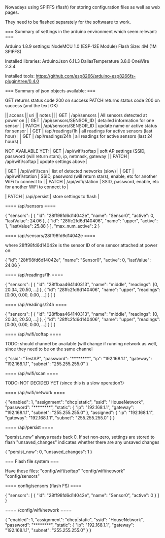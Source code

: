 
Nowadays using SPIFFS (flash) for storing configuration files as well as web pages.

They need to be flashed separately for the softwaare to work.

=== Summary of settings in the arduino environment which seem relevant: ===

Arduino 1.8.9 settings:
NodeMCU 1.0 (ESP-12E Module)
Flash Size: 4M (1M SPIFFS)

Installed libraries:
ArduinoJson 6.11.3
DallasTemperature 3.8.0
OneWire 2.3.4

Installed tools:
https://github.com/esp8266/arduino-esp8266fs-plugin/tree/0.4.0


=== Summary of json objects available: ===

GET returns status code 200 on success
PATCH returns status code 200 on success (and the text OK)



|| access || uri               || notes ||
 | GET     | /api/sensors           | All sensors detected at power on |
 | GET     | /api/sensors/SENSOR_ID | detailed information for one sensor |
 | PATCH   | /api/sensors/SENSOR_ID | update name or active status for sensor |
 | GET     | /api/readings/1h       | all readings for active sensors (last hour) |
 | GET     | /api/readings/24h      | all readings for active sensors (last 24 hours) |


NOT AVAILABLE YET:
 | GET     | /api/wifi/softap       | soft AP settings (SSID, password (will return stars), ip, netmask, gateway |
 | PATCH   | /api/wifi/softap       | update settings above |

 | GET     | /api/wifi/scan         | list of detected networks (slow) |
 | GET     | /api/wifi/station      | SSID, password (will return stars), enable, etc for another WiFi to connect to |
 | PATCH   | /api/wifi/station      | SSID, password, enable, etc for another WiFi to connect to |

 | PATCH   | /api/persist           | store settings to flash |

==== /api/sensors ====

{
  "sensors": [
    {
      "id": "28ff98fd6d14042e",
      "name": "Sensor0",
      "active": 0,
      "lastValue": 24.06
    },
    {
      "id": "28ffc2fd6d140406",
      "name": "upper",
      "active": 1,
      "lastValue": 25.88
    }
  ],
  "max_num_active": 2
}


==== /api/sensors/28ff98fd6d14042e ====

where 28ff98fd6d14042e is the sensor ID of one sensor attached at power on

{
  "id": "28ff98fd6d14042e",
  "name": "Sensor0",
  "active": 0,
  "lastValue": 24.06
}


==== /api/readings/1h ====

{
  "sensors": [
    {
      "id": "28ffbaa464140313",
      "name": "middle",
      "readings": [0, 20.34, 20.50, ...]
    },
    {
      "id": "28ffc2fd6d140406",
      "name": "upper",
      "readings": [0.00, 0.00, 0.00, ...]
    }
  ]
}


==== /api/readings/24h ====

{
  "sensors": [
    {
      "id": "28ffbaa464140313",
      "name": "middle",
      "readings": [0, 20.34, 20.50, ...]
    },
    {
      "id": "28ffc2fd6d140406",
      "name": "upper",
      "readings": [0.00, 0.00, 0.00, ...]
    }
  ]
}


==== /api/wifi/softap ====

TODO: should channel be available (will change if running network as well, since they need to be on the same channel

{
  "ssid": "TestAP",
  "password": "********",
  "ip": "192.168.1.1",
  "gateway": "192.168.1.1",
  "subnet": "255.255.255.0"
}


==== /api/wifi/scan ====

TODO: NOT DECIDED YET (since this is a slow operation?)


==== /api/wifi/network ====

{
  "enabled": 1,
  "assignment": "dhcp|static",
  "ssid": "HouseNetwork",
  "password": "********",
  "static": {
    "ip": "192.168.1.1",
    "gateway": "192.168.1.1",
    "subnet": "255.255.255.0"
  },
  "assigned": {
    "ip": "192.168.1.1",
    "gateway": "192.168.1.1",
    "subnet": "255.255.255.0"
  }
}

==== /api/persist ====

"persist_now" always reads back 0. If set non-zero, settings are stored to flash
"unsaved_changes" indicates whether there are any unsaved changes

{
  "persist_now": 0,
  "unsaved_changes": 1
}



=== Flash file system ===

Have these files:
  "config/wifi/softap"
  "config/wifi/network"
  "config/sensors"


==== config/sensors (flash FS) ====

{
  "sensors": [
    {
      "id": "28ff98fd6d14042e",
      "name": "Sensor0",
      "active": 0
    }
  ]
}

==== /config/wifi/network ====

{
  "enabled": 1,
  "assignment": "dhcp|static",
  "ssid": "HouseNetwork",
  "password": "********",
  "static": {
    "ip": "192.168.1.1",
    "gateway": "192.168.1.1",
    "subnet": "255.255.255.0"
  }
}

